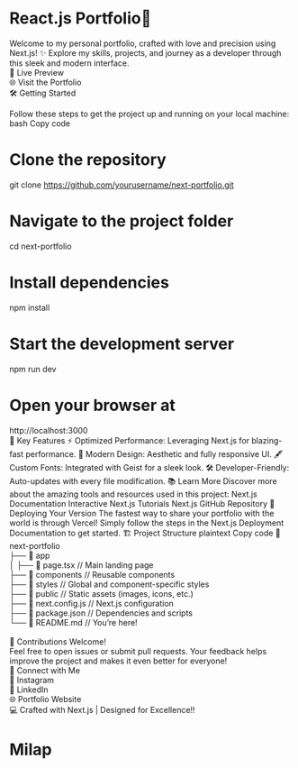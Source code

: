 # React.js Portfolio🚀 <br />

Welcome to my personal portfolio, crafted with love and precision using Next.js! ✨ Explore my skills, projects, and journey as a developer through this sleek and modern interface.
<br />
🌟 Live Preview <br />
🌐 Visit the Portfolio <br />
🛠️ Getting Started <br />

Follow these steps to get the project up and running on your local machine:
bash
Copy code

# Clone the repository

git clone https://github.com/yourusername/next-portfolio.git

# Navigate to the project folder

cd next-portfolio

# Install dependencies

npm install

# Start the development server

npm run dev

# Open your browser at

http://localhost:3000  
📌 Key Features
⚡ Optimized Performance: Leveraging Next.js for blazing-fast performance.
🎨 Modern Design: Aesthetic and fully responsive UI.
🖋️ Custom Fonts: Integrated with Geist for a sleek look.
🛠️ Developer-Friendly: Auto-updates with every file modification.
📚 Learn More
Discover more about the amazing tools and resources used in this project:
Next.js Documentation
Interactive Next.js Tutorials
Next.js GitHub Repository
🚀 Deploying Your Version
The fastest way to share your portfolio with the world is through Vercel!
Simply follow the steps in the Next.js Deployment Documentation to get started.
🏗️ Project Structure
plaintext
Copy code
📂 next-portfolio  
├── 📂 app  
│ ├── 📄 page.tsx // Main landing page  
├── 📂 components // Reusable components  
├── 📂 styles // Global and component-specific styles  
├── 📂 public // Static assets (images, icons, etc.)  
├── 📄 next.config.js // Next.js configuration  
├── 📄 package.json // Dependencies and scripts  
└── 📄 README.md // You’re here!  
<br />
🌟 Contributions Welcome!
<br />
Feel free to open issues or submit pull requests. Your feedback helps improve the project and makes it even better for everyone!
<br />
💬 Connect with Me
<br />
📸 Instagram
<br />
💼 LinkedIn
<br />
🌐 Portfolio Website
<br />
💻 Crafted with Next.js | Designed for Excellence!!
# Milap
